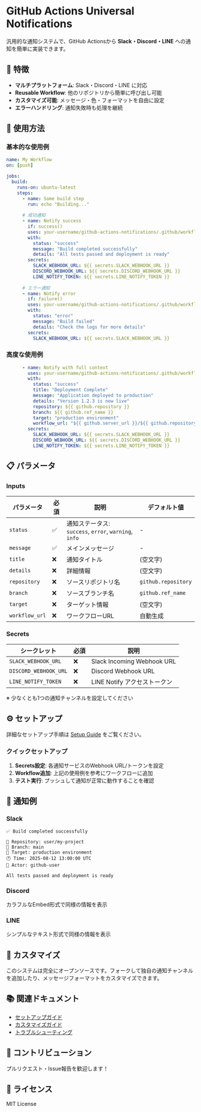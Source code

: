 # GitHub Actions Universal Notifications

汎用的な通知システムで、GitHub Actionsから **Slack・Discord・LINE** への通知を簡単に実装できます。

## 🎯 特徴

- **マルチプラットフォーム**: Slack・Discord・LINE に対応
- **Reusable Workflow**: 他のリポジトリから簡単に呼び出し可能
- **カスタマイズ可能**: メッセージ・色・フォーマットを自由に設定
- **エラーハンドリング**: 通知失敗時も処理を継続

## 🚀 使用方法

### 基本的な使用例

```yaml
name: My Workflow
on: [push]

jobs:
  build:
    runs-on: ubuntu-latest
    steps:
      - name: Some build step
        run: echo "Building..."
        
      # 成功通知
      - name: Notify success
        if: success()
        uses: your-username/github-actions-notifications/.github/workflows/notify.yml@main
        with:
          status: "success"
          message: "Build completed successfully"
          details: "All tests passed and deployment is ready"
        secrets:
          SLACK_WEBHOOK_URL: ${{ secrets.SLACK_WEBHOOK_URL }}
          DISCORD_WEBHOOK_URL: ${{ secrets.DISCORD_WEBHOOK_URL }}
          LINE_NOTIFY_TOKEN: ${{ secrets.LINE_NOTIFY_TOKEN }}
          
      # エラー通知
      - name: Notify error
        if: failure()
        uses: your-username/github-actions-notifications/.github/workflows/notify.yml@main
        with:
          status: "error"
          message: "Build failed"
          details: "Check the logs for more details"
        secrets:
          SLACK_WEBHOOK_URL: ${{ secrets.SLACK_WEBHOOK_URL }}
```

### 高度な使用例

```yaml
      - name: Notify with full context
        uses: your-username/github-actions-notifications/.github/workflows/notify.yml@main
        with:
          status: "success"
          title: "Deployment Complete"
          message: "Application deployed to production"
          details: "Version 1.2.3 is now live"
          repository: ${{ github.repository }}
          branch: ${{ github.ref_name }}
          target: "production environment"
          workflow_url: "${{ github.server_url }}/${{ github.repository }}/actions/runs/${{ github.run_id }}"
        secrets:
          SLACK_WEBHOOK_URL: ${{ secrets.SLACK_WEBHOOK_URL }}
          DISCORD_WEBHOOK_URL: ${{ secrets.DISCORD_WEBHOOK_URL }}
          LINE_NOTIFY_TOKEN: ${{ secrets.LINE_NOTIFY_TOKEN }}
```

## 📋 パラメータ

### Inputs

| パラメータ | 必須 | 説明 | デフォルト値 |
|-----------|------|------|-------------|
| `status` | ✅ | 通知ステータス: `success`, `error`, `warning`, `info` | - |
| `message` | ✅ | メインメッセージ | - |
| `title` | ❌ | 通知タイトル | (空文字) |
| `details` | ❌ | 詳細情報 | (空文字) |
| `repository` | ❌ | ソースリポジトリ名 | `github.repository` |
| `branch` | ❌ | ソースブランチ名 | `github.ref_name` |
| `target` | ❌ | ターゲット情報 | (空文字) |
| `workflow_url` | ❌ | ワークフローURL | 自動生成 |

### Secrets

| シークレット | 必須 | 説明 |
|-------------|------|------|
| `SLACK_WEBHOOK_URL` | ❌ | Slack Incoming Webhook URL |
| `DISCORD_WEBHOOK_URL` | ❌ | Discord Webhook URL |
| `LINE_NOTIFY_TOKEN` | ❌ | LINE Notify アクセストークン |

※ 少なくとも1つの通知チャンネルを設定してください

## ⚙️ セットアップ

詳細なセットアップ手順は [Setup Guide](docs/setup-guide.md) をご覧ください。

### クイックセットアップ

1. **Secrets設定**: 各通知サービスのWebhook URL/トークンを設定
2. **Workflow追加**: 上記の使用例を参考にワークフローに追加
3. **テスト実行**: プッシュして通知が正常に動作することを確認

## 🎨 通知例

### Slack
```
✅ Build completed successfully

📁 Repository: user/my-project
🌿 Branch: main
🎯 Target: production environment
🕐 Time: 2025-08-12 13:00:00 UTC
👤 Actor: github-user

All tests passed and deployment is ready
```

### Discord
カラフルなEmbed形式で同様の情報を表示

### LINE
シンプルなテキスト形式で同様の情報を表示

## 🔧 カスタマイズ

このシステムは完全にオープンソースです。フォークして独自の通知チャンネルを追加したり、メッセージフォーマットをカスタマイズできます。

## 📚 関連ドキュメント

- [セットアップガイド](docs/setup-guide.md)
- [カスタマイズガイド](docs/customization.md)
- [トラブルシューティング](docs/troubleshooting.md)

## 🤝 コントリビューション

プルリクエスト・Issue報告を歓迎します！

## 📄 ライセンス

MIT License